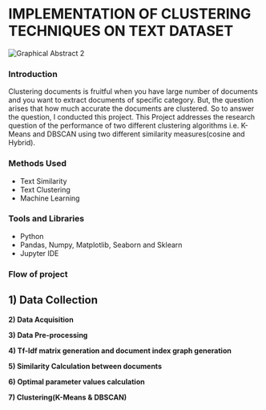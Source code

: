# IMPLEMENTATION OF CLUSTERING TECHNIQUES ON TEXT DATASET

![Graphical Abstract 2](https://user-images.githubusercontent.com/55615788/136470685-23a58104-a90e-46a1-b5bf-4847e52e23b4.jpg)

### Introduction
Clustering documents is fruitful when you have large number of documents and you want to extract documents of specific category. But, the question arises that how much accurate the documents are clustered. So to answer the question, I conducted this project. This Project addresses the research question of the performance of two different clustering algorithms i.e. K-Means and DBSCAN using two different similarity measures(cosine and Hybrid).

### Methods Used
- Text Similarity
- Text Clustering
- Machine Learning

### Tools and Libraries
- Python
- Pandas, Numpy, Matplotlib, Seaborn and Sklearn
- Jupyter IDE

### Flow of project

<b>1) Data Collection</b>
-
<b>2) Data Acquisition </b>

<b>3) Data Pre-processing </b>

<b>4) Tf-Idf matrix generation and document index graph generation</b>

<b>5) Similarity Calculation between documents </b>

<b>6) Optimal parameter values calculation </b>

<b>7) Clustering(K-Means & DBSCAN)</b>



